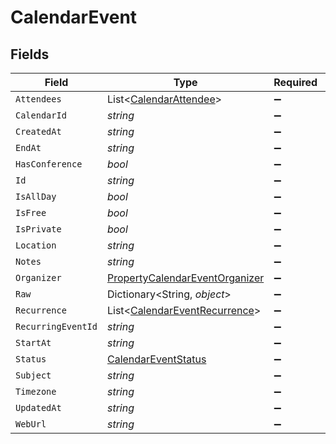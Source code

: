# CalendarEvent


## Fields

| Field                                                                                       | Type                                                                                        | Required                                                                                    | Description                                                                                 |
| ------------------------------------------------------------------------------------------- | ------------------------------------------------------------------------------------------- | ------------------------------------------------------------------------------------------- | ------------------------------------------------------------------------------------------- |
| `Attendees`                                                                                 | List<[CalendarAttendee](../../Models/Components/CalendarAttendee.md)>                       | :heavy_minus_sign:                                                                          | N/A                                                                                         |
| `CalendarId`                                                                                | *string*                                                                                    | :heavy_minus_sign:                                                                          | N/A                                                                                         |
| `CreatedAt`                                                                                 | *string*                                                                                    | :heavy_minus_sign:                                                                          | N/A                                                                                         |
| `EndAt`                                                                                     | *string*                                                                                    | :heavy_minus_sign:                                                                          | N/A                                                                                         |
| `HasConference`                                                                             | *bool*                                                                                      | :heavy_minus_sign:                                                                          | N/A                                                                                         |
| `Id`                                                                                        | *string*                                                                                    | :heavy_minus_sign:                                                                          | N/A                                                                                         |
| `IsAllDay`                                                                                  | *bool*                                                                                      | :heavy_minus_sign:                                                                          | N/A                                                                                         |
| `IsFree`                                                                                    | *bool*                                                                                      | :heavy_minus_sign:                                                                          | N/A                                                                                         |
| `IsPrivate`                                                                                 | *bool*                                                                                      | :heavy_minus_sign:                                                                          | N/A                                                                                         |
| `Location`                                                                                  | *string*                                                                                    | :heavy_minus_sign:                                                                          | N/A                                                                                         |
| `Notes`                                                                                     | *string*                                                                                    | :heavy_minus_sign:                                                                          | N/A                                                                                         |
| `Organizer`                                                                                 | [PropertyCalendarEventOrganizer](../../Models/Components/PropertyCalendarEventOrganizer.md) | :heavy_minus_sign:                                                                          | N/A                                                                                         |
| `Raw`                                                                                       | Dictionary<String, *object*>                                                                | :heavy_minus_sign:                                                                          | N/A                                                                                         |
| `Recurrence`                                                                                | List<[CalendarEventRecurrence](../../Models/Components/CalendarEventRecurrence.md)>         | :heavy_minus_sign:                                                                          | N/A                                                                                         |
| `RecurringEventId`                                                                          | *string*                                                                                    | :heavy_minus_sign:                                                                          | N/A                                                                                         |
| `StartAt`                                                                                   | *string*                                                                                    | :heavy_minus_sign:                                                                          | N/A                                                                                         |
| `Status`                                                                                    | [CalendarEventStatus](../../Models/Components/CalendarEventStatus.md)                       | :heavy_minus_sign:                                                                          | N/A                                                                                         |
| `Subject`                                                                                   | *string*                                                                                    | :heavy_minus_sign:                                                                          | N/A                                                                                         |
| `Timezone`                                                                                  | *string*                                                                                    | :heavy_minus_sign:                                                                          | N/A                                                                                         |
| `UpdatedAt`                                                                                 | *string*                                                                                    | :heavy_minus_sign:                                                                          | N/A                                                                                         |
| `WebUrl`                                                                                    | *string*                                                                                    | :heavy_minus_sign:                                                                          | N/A                                                                                         |